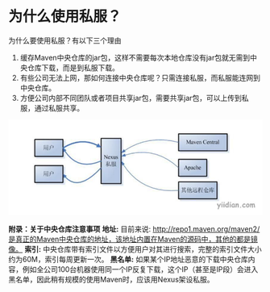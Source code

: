 # 为什么使用私服？

为什么要使用私服？有以下三个理由

1. 缓存Maven中央仓库的jar包，这样不需要每次本地仓库没有jar包就无需到中央仓库下载，而是到私服下载。
2. 有些公司无法上网，那如何连接中央仓库呢？只需连接私服，而私服能连网到中央仓库。
3. 方便公司内部不同团队或者项目共享jar包，需要共享jar包，可以上传到私服，通过私服共享。

![img](12.为什么使用私服？.assets/20171118091441651.jpg)

**附录：关于中央仓库注意事项**
**地址:** 目前来说: http://repo1.maven.org/maven2/是真正的Maven中央仓库的地址，该地址内置在Maven的源码中，其他的都是镜像。
**索引:** 中央仓库带有索引文件以方便用户对其进行搜索，完整的索引文件大小约为60M，索引每周更新一次。
**黑名单:** 如果某个IP地址恶意的下载中央仓库内容，例如全公司100台机器使用同一个IP反复下载，这个IP（甚至是IP段）会进入黑名单，因此稍有规模的使用Maven时，应该用Nexus架设私服。